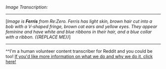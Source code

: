 *Image Transcription:*

---

[*Image is* ***Ferris*** *from Re:Zero. Ferris has light skin, brown hair cut into a bob with a V-shaped fringe, brown cat ears and yellow eyes. They appear feminine and have white and blue ribbons in their hair, and a blue collar with a ribbon. {{REPLACE ME}}*]


---

^^I'm&#32;a&#32;human&#32;volunteer&#32;content&#32;transcriber&#32;for&#32;Reddit&#32;and&#32;you&#32;could&#32;be&#32;too!&#32;[If&#32;you'd&#32;like&#32;more&#32;information&#32;on&#32;what&#32;we&#32;do&#32;and&#32;why&#32;we&#32;do&#32;it,&#32;click&#32;here!](https://www.reddit.com/r/TranscribersOfReddit/wiki/index)